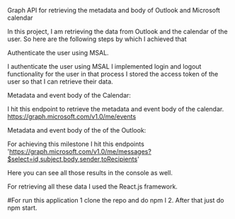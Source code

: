 Graph API for retrieving the metadata and body of Outlook and Microsoft calendar



In this project, I am retrieving the data from Outlook and the calendar of the user. So here are the following steps by which I achieved  that

Authenticate the user using MSAL.

I authenticate the user using MSAL I implemented login and logout functionality for the user in that process I stored the access token of the user so that I can retrieve their data.



Metadata and event body of the  Calendar:

I hit this endpoint to retrieve the metadata and event body of the calendar. https://graph.microsoft.com/v1.0/me/events





Metadata and event body of the  of the Outlook:

For achieving this milestone I hit this endpoints 'https://graph.microsoft.com/v1.0/me/messages?$select=id,subject,body,sender,toRecipients'







Here you can see all those results in the console as well.



For retrieving all these data I used the React.js framework.

#For run this application 
1 clone the repo and do npm I
2. After that just do npm start.

